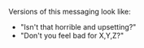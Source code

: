 Versions of this messaging look like:
- "Isn't that horrible and upsetting?"
- "Don't you feel bad for X,Y,Z?"